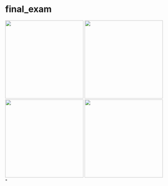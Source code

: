 # final_exam

<img src = "https://github.com/NeelManiya25/TODO_FInal_App/assets/131368162/b317fbad-d5f5-4017-8688-ca74ab8666d5" width ="250px">
<img src ="https://github.com/NeelManiya25/TODO_FInal_App/assets/131368162/8350ec03-db0b-4449-a57a-89a789b376a5" width ="250px">
<img src = "https://github.com/NeelManiya25/TODO_FInal_App/assets/131368162/2ac7779e-b45e-4855-a053-0a74ca93a4b4" width ="250px">
<img src ="https://github.com/NeelManiya25/TODO_FInal_App/assets/131368162/5acad223-3dca-427e-8c6f-8daca45e7e69" width ="250px">
"
